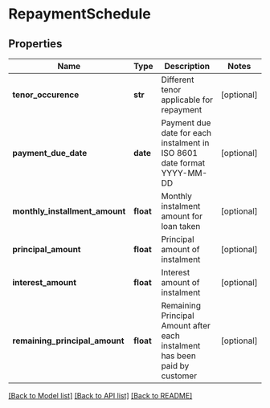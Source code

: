# RepaymentSchedule

## Properties
Name | Type | Description | Notes
------------ | ------------- | ------------- | -------------
**tenor_occurence** | **str** | Different tenor applicable for repayment | [optional] 
**payment_due_date** | **date** | Payment due date for each instalment in ISO 8601 date format YYYY-MM-DD | [optional] 
**monthly_installment_amount** | **float** | Monthly instalment amount for loan taken | [optional] 
**principal_amount** | **float** | Principal amount of instalment | [optional] 
**interest_amount** | **float** | Interest amount of instalment | [optional] 
**remaining_principal_amount** | **float** | Remaining Principal Amount after each instalment has been paid by customer | [optional] 

[[Back to Model list]](../README.md#documentation-for-models) [[Back to API list]](../README.md#documentation-for-api-endpoints) [[Back to README]](../README.md)

